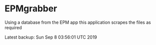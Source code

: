 # EPMgrabber
Using a database from the EPM app this application scrapes the files as required


Latest backup: Sun Sep 8 03:56:01 UTC 2019
